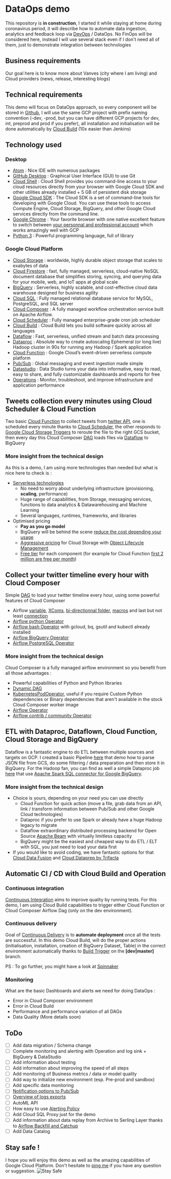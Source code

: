 # DataOps demo
This repository is **in construction**, I started it while staying at home during coronavirus period, it will describe how to automate data ingestion, analytics and feedback loop via [DevOps](https://cloud.google.com/devops) / DataOps.
No FinOps will be considered here, instead I will use several stack even if I don't need all of them, just to demonstrate integration between technologies

## Business requirements
Our goal here is to know more about Vanves (city where I am living) and Cloud providers (news, release, interesting blogs)

## Technical requirements
This demo will focus on DataOps approach, so every component will be stored in [Github](https://github.com/mlanciau/DataOpsDemo), I will use the same GCP project with prefix naming convention (-dev, -prod, but you can have different GCP projects for dev, int, preprod and prod if you prefer), all installation and initialisation will be done automatically by [Cloud Build](https://cloud.google.com/cloud-build) (10x easier than Jenkins)

## Technology used

### Desktop
* [Atom](https://atom.io/) : Nice IDE with numerous packages
* [GitHub Desktop](https://desktop.github.com/) : Graphical User Interface (GUI) to use Git
* [Cloud Shell](https://cloud.google.com/shell) : Cloud Shell provides you command-line access to your cloud resources directly from your browser with Google Cloud SDK and other utilities already installed + 5 GB of persistent disk storage
* [Google Cloud SDK](https://cloud.google.com/sdk) : The Cloud SDK is a set of command-line tools for developing with Google Cloud. You can use these tools to access Compute Engine, Cloud Storage, BigQuery, and other Google Cloud services directly from the command line.
* [Google Chrome](https://www.google.com/chrome/) : Your favorite browser with one native excellent feature to switch between [your personnal and professional account](https://support.google.com/chrome/answer/2364824?co=GENIE.Platform%3DDesktop&hl=en) which works amazingly well with GCP
* [Python 3](https://www.python.org/downloads/) : Powerful programming language, full of library

### Google Cloud Platform
* [Cloud Storage](https://cloud.google.com/storage) : worldwide, highly durable object storage that scales to exabytes of data
* [Cloud Firestore](https://cloud.google.com/firestore) : fast, fully managed, serverless, cloud-native NoSQL document database that simplifies storing, syncing, and querying data for your mobile, web, and IoT apps at global scale
* [BigQuery](https://cloud.google.com/bigquery) : Serverless, highly scalable, and cost-effective cloud data warehouse designed for business agility
* [Cloud SQL](https://cloud.google.com/sql) : Fully managed relational database service for MySQL, PostgreSQL, and SQL server
* [Cloud Composer](https://cloud.google.com/composer) : A fully managed workflow orchestration service built on Apache Airflow.
* [Cloud Scheduler](https://cloud.google.com/scheduler) : Fully managed enterprise-grade cron job scheduler
* [Cloud Build](https://cloud.google.com/cloud-build) : Cloud Build lets you build software quickly across all languages
* [Dataflow](https://cloud.google.com/dataflow) : Fast, serverless, unified stream and batch data processing
* [Dataproc](https://cloud.google.com/dataproc) : Absolute way to create autoscaling Ephemeral (or long live) Hadoop cluster in 90s for running any Hadoop / Spark application
* [Cloud Function](https://cloud.google.com/functions) : Google Cloud’s event-driven serverless compute platform
* [Pub/Sub](https://cloud.google.com/pubsub/) : Global messaging and event ingestion made simple
* [Datastudio](https://support.google.com/datastudio/answer/6283323?hl=en&ref_topic=6267740) : Data Studio turns your data into informative, easy to read, easy to share, and fully customizable dashboards and reports for free
* [Operations](https://cloud.google.com/products/operations) : Monitor, troubleshoot, and improve infrastructure and application performance

## Tweets collection every minutes using Cloud Scheduler & Cloud Function
Two basic [Cloud Function](https://github.com/mlanciau/DataOpsDemo/tree/master/cloud_function) to collect tweets from [twitter API](https://python-twitter.readthedocs.io/en/latest/), one is scheduled every minute thanks to [Cloud Scheduler](https://cloud.google.com/scheduler), the other responds to [Google Cloud Storage Triggers](https://cloud.google.com/functions/docs/calling/storage) to reroute the file to the right GCS bucket, then every day this Cloud Composer [DAG](https://github.com/mlanciau/DataOpsDemo/blob/master/composer/twitter_google_cloud.py) loads files via [Dataflow](https://github.com/mlanciau/DataOpsDemo/blob/master/dataflow/twitter-google-dataflow.py) to BigQuery

### More insight from the technical design
As this is a demo, I am using more technologies than needed but what is nice here to check is :
* [Serverless technologies](https://cloud.google.com/serverless)
   * No need to worry about underlying infrastructure (provisioning, **scaling**, performance)
   * Huge range of capabilities, from Storage, messaging services, functions to data analytics & Datawarehousing and Machine Learning
   * Several languages, runtimes, frameworks, and libraries
* Optimised pricing
   * **Pay as you go model**
   * BigQuery will be behind the scene [reduce the cost depending your usage](https://cloud.google.com/bigquery/pricing)
   * [Aggressive pricing](https://cloud.google.com/storage/pricing#storage-pricing) for Cloud Storage with [Object Lifecycle Management](https://cloud.google.com/storage/docs/lifecycle)
   * [Free tier](https://cloud.google.com/free) for each component (for example for Cloud Function [first 2 million are free per month](https://cloud.google.com/functions/pricing))

## Collect your twitter timeline every hour with Cloud Composer
Simple [DAG](https://github.com/mlanciau/DataOpsDemo/blob/master/composer/twitter_mytimeline.py) to load your twitter timeline every hour, using some powerful features of Cloud Composer
* Airflow [variable](https://cloud.google.com/composer/docs/concepts/cloud-storage), [XComs](https://airflow.apache.org/docs/stable/concepts.html#xcoms), [bi-directionnal folder](https://cloud.google.com/composer/docs/concepts/cloud-storage), [macros](https://airflow.apache.org/docs/stable/macros.html) and last but not least [connection](https://airflow.apache.org/docs/stable/howto/connection/index.html)
* [Airflow python Operator](https://cloud.google.com/composer/docs/how-to/using/writing-dags#pythonoperator)
* [Airflow bash Operator](https://cloud.google.com/composer/docs/how-to/using/writing-dags#bashoperator) with gcloud, bq, gsutil and kubectl already installed
* [Airflow BigQuery Operator](https://airflow.apache.org/docs/stable/integration.html#bigquery)
* [Airflow PostgreSQL Operator](https://airflow.apache.org/docs/stable/_api/airflow/operators/postgres_operator/index.html)

### More insight from the technical design
Cloud Composer is a fully managed airflow environment so you benefit from all those advantages :
* Powerful capabilities of Python and Python libraries
* [Dynamic DAG](https://medium.com/google-cloud/create-a-dynamically-created-dag-and-troubleshoot-airflows-webserver-in-google-cloud-composer-290af1e3eb1b)
* [KubernetesPodOperator](https://cloud.google.com/composer/docs/how-to/using/using-kubernetes-pod-operator), useful if you require Custom Python dependencies or Binary dependencies that aren't available in the stock Cloud Composer worker image
* [Airflow Operator](https://github.com/apache/airflow/tree/master/airflow/operators)
* [Airflow contrib / community Operator](https://github.com/apache/airflow/tree/master/airflow/contrib/operators)

## ETL with Dataproc, Dataflown, Cloud Function, Cloud Storage and BigQuery
Dataflow is a fantastic engine to do ETL between multiple sources and targets on GCP. I created a basic Pipeline [here](https://github.com/mlanciau/DataOpsDemo/blob/master/dataflow/twitter-google-dataflow.py) that demo how to parse JSON file from GCS, do some filtering / data preparation and then store it in BigQuery. For the Hadoop fan, you can find as well a simple Dataproc job [here](https://github.com/mlanciau/DataOpsDemo/blob/master/dataproc/twitterPySparkSplitting.py) that use [Apache Spark SQL connector for Google BigQuery](https://github.com/GoogleCloudDataproc/spark-bigquery-connector).

### More insight from the technical design
* Choice is yours, depending on your need you can use directly
  * Cloud Function for quick action (move a file, grab data from an API, link / transform information between Pub/Sub and other Google Cloud technologies)
  * Dataproc if you prefer to use Spark or already have a huge Hadoop legacy to migrate
  * Dataflow extraordinary distributed processing backend for Open Source [Apache Beam](https://cloud.google.com/dataflow/docs/concepts/beam-programming-model) with virtually limitless capacity
  * BigQuery might be the easiest and cheapest way to do ETL / ELT with SQL, you just need to load your data first
* If you would like to avoid coding, we have fantastic options for that [Cloud Data Fusion](https://cloud.google.com/data-fusion) and [Cloud Dataprep by Trifacta](https://cloud.google.com/dataprep)

## Automatic CI / CD with Cloud Build and Operation

### Continuous integration
[Continuous Integration](https://en.wikipedia.org/wiki/Continuous_integration) aims to improve quality by running tests. For this demo, I am using Cloud Build capabilities to trigger either Cloud Function or Cloud Composer Airflow Dag (only on the dev environment).

### Continuous delivery
Goal of [Continuous Delivery](https://en.wikipedia.org/wiki/Continuous_delivery) is to **automate deployment** once all the tests are successful. In this demo Cloud Build, will do the proper actions (initialisation, installation, creation of BigQuery Dataset, Table) in the correct environment automatically thanks to [Build Trigger](https://cloud.google.com/cloud-build/docs/running-builds/create-manage-triggers) on the **[dev|master]** branch.

PS : To go further, you might have a look at [Spinnaker](https://cloud.google.com/solutions/continuous-delivery-spinnaker-kubernetes-engine)

### Monitoring
What are the basic Dashboards and alerts we need for doing DataOps :
* Error in Cloud Composer environment
* Error in Cloud Build
* Performance and performance variation of all DAGs
* Data Quality
(More details soon)

## ToDo
- [ ] Add data migration / Schema change
- [ ] Complete monitoring and alerting with Operation and log sink + BigQuery & DataStudio
- [ ] Add information about testing
- [ ] Add information about improving the speed of all steps
- [ ] Add monitoring of Business metrics / data or model quality
- [ ] Add way to initialize new environment (esp. Pre-prod and sandbox)
- [ ] Add specific data monitoring
- [ ] [Notification options to Pub/Sub](https://cloud.google.com/monitoring/support/notification-options?_ga=2.117224837.-289278821.1584538078&_gac=1.142222726.1585069485.EAIaIQobChMI4OLd-cuz6AIVSEHTCh2udgE8EAAYASAAEgJT-PD_BwE#pubsub)
- [ ] [Overview of logs exports](https://cloud.google.com/logging/docs/export)
- [ ] AutoML API
- [ ] How easy to use [Alerting Policy](https://cloud.google.com/monitoring/alerts/using-alerting-ui)
- [ ] Add Cloud SQL Proxy just for the demo
- [ ] Add information about data replay from Archive to Serling Layer thanks to [Airflow Backfill and Catchup](https://airflow.apache.org/docs/stable/scheduler.html#backfill-and-catchup)
- [ ] Add Data Catalog

## Stay safe !
I hope you will enjoy this demo as well as the amazing capabilities of Google Cloud Platform. Don't hesitate to [ping me](https://twitter.com/lanciaux_maxime?lang=en) if you have any question or suggestion.
![Stay Safe](Stay_Safe.jpg)
